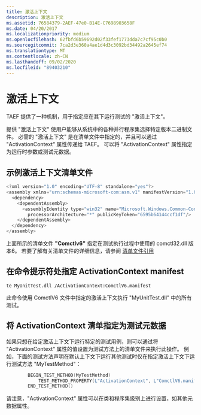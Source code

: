 ```yaml
---
title: 激活上下文
description: 激活上下文
ms.assetid: 76584379-2AEF-47e0-B14E-C7698903658F
ms.date: 04/20/2017
ms.localizationpriority: medium
ms.openlocfilehash: 62fbfd6b59692d02f33fef1773dda7c7cf95c0b0
ms.sourcegitcommit: 7ca2d3e360a4ae1d4d3c3092bd34492a2645ef74
ms.translationtype: MT
ms.contentlocale: zh-CN
ms.lasthandoff: 09/02/2020
ms.locfileid: "89403210"
---
```

# <a name="activation-context"></a>激活上下文


TAEF 提供了一种机制，用于指定应在其下运行测试的 "激活上下文"。

提供 "激活上下文" 使用户能够从系统中的各种并行程序集选择特定版本二进制文件。 必需的 "激活上下文" 是在清单文件中指定的，并且可以通过 "ActivationContext" 属性传递给 TAEF。 可以将 "ActivationContext" 属性指定为运行时参数或测试元数据。

## <a name="span-idsample_activation_context_manifest_filespanspan-idsample_activation_context_manifest_filespanspan-idsample_activation_context_manifest_filespansample-activation-context-manifest-file"></a><span id="Sample_Activation_Context_manifest_file"></span><span id="sample_activation_context_manifest_file"></span><span id="SAMPLE_ACTIVATION_CONTEXT_MANIFEST_FILE"></span>示例激活上下文清单文件


```cpp
<?xml version="1.0" encoding="UTF-8" standalone="yes"?>
<assembly xmlns="urn:schemas-microsoft-com:asm.v1" manifestVersion="1.0">
  <dependency>
    <dependentAssembly>
      <assemblyIdentity type="win32" name="Microsoft.Windows.Common-Controls" version="6.0.0.0" 
        processorArchitecture="*" publicKeyToken="6595b64144ccf1df"/>
    </dependentAssembly>
  </dependency>
</assembly>
```

上面所示的清单文件 **"Comctlv6"** 指定在测试执行过程中使用的 comctl32.dll 版本6。 若要了解有关清单文件的详细信息，请参阅 [清单文件引用](/windows/desktop/SbsCs/manifest-files-reference)

## <a name="span-idspecifying_activationcontext_manifest_at_the_command_promptspanspan-idspecifying_activationcontext_manifest_at_the_command_promptspanspan-idspecifying_activationcontext_manifest_at_the_command_promptspanspecifying-activationcontext-manifest-at-the-command-prompt"></a><span id="Specifying_ActivationContext_manifest_at_the_Command_Prompt"></span><span id="specifying_activationcontext_manifest_at_the_command_prompt"></span><span id="SPECIFYING_ACTIVATIONCONTEXT_MANIFEST_AT_THE_COMMAND_PROMPT"></span>在命令提示符处指定 ActivationContext manifest


``` syntax
te MyUnitTest.dll /ActivationContext:ComctlV6.manifest
```

此命令使用 ComctlV6 文件中指定的激活上下文执行 "MyUnitTest.dll" 中的所有测试。

## <a name="span-idspecifying_activationcontext_manifest_as_test_metadataspanspan-idspecifying_activationcontext_manifest_as_test_metadataspanspan-idspecifying_activationcontext_manifest_as_test_metadataspanspecifying-activationcontext-manifest-as-test-metadata"></a><span id="Specifying_ActivationContext_manifest_as_Test_metadata"></span><span id="specifying_activationcontext_manifest_as_test_metadata"></span><span id="SPECIFYING_ACTIVATIONCONTEXT_MANIFEST_AS_TEST_METADATA"></span>将 ActivationContext 清单指定为测试元数据


如果只想在给定激活上下文下运行特定的测试用例，则可以通过将 "ActivationContext" 属性的值设置为测试方法上的清单文件来执行此操作。 例如，下面的测试方法声明在默认上下文下运行其他测试时仅在指定激活上下文下运行测试方法 "MyTestMethod"：

```cpp
        BEGIN_TEST_METHOD(MyTestMethod)
            TEST_METHOD_PROPERTY(L"ActivationContext", L"ComctlV6.manifest")
        END_TEST_METHOD()
```

请注意，"ActivationContext" 属性可以在类和程序集级别上进行设置，如其他元数据属性。